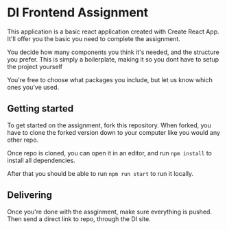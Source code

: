 # DI Frontend Assignment
This application is a basic react application created with Create React App.
It'll offer you the basic you need to complete the assignment. 

You decide how many components you think it's needed, and 
the structure you prefer. This is simply a boilerplate, making it so you dont have to setup 
the project yourself

You're free to choose what packages you include, but let us know which ones you've used. 

## Getting started
To get started on the assignment, fork this repository.
When forked, you have to clone the forked version down to your computer like you would any other repo.

Once repo is cloned, you can open it in an editor, and run `npm install`
to install all dependencies. 

After that you should be able to run `npm run start` 
to run it locally. 

## Delivering

Once you're done with the assginment, make sure everything is pushed.
Then send a direct link to repo, through the DI site.

